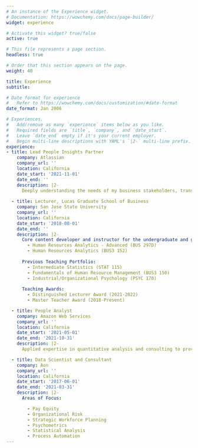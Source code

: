 ```yaml
---
# An instance of the Experience widget.
# Documentation: https://wowchemy.com/docs/page-builder/
widget: experience

# Activate this widget? true/false
active: true

# This file represents a page section.
headless: true

# Order that this section appears on the page.
weight: 40

title: Experience
subtitle:

# Date format for experience
#   Refer to https://wowchemy.com/docs/customization/#date-format
date_format: Jan 2006

# Experiences.
#   Add/remove as many `experience` items below as you like.
#   Required fields are `title`, `company`, and `date_start`.
#   Leave `date_end` empty if it's your current employer.
#   Begin multi-line descriptions with YAML's `|2-` multi-line prefix.
experience:
- title: Lead People Insights Partner
    company: Atlassian
    company_url: ''
    location: California
    date_start: '2021-11-01'
    date_end: ''
    description: |2-
      Deeply understanding the needs of my business stakeholders, translating those needs into analytical and research projects, and delivering science-backed insights and recommendations to drive action.
 
  - title: Lecturer, Lucas Graduate School of Business
    company: San Jose State University
    company_url: ''
    location: California
    date_start: '2018-08-01'
    date_end: ''
    description: |2-
      Core content developer and instructor for the undergraduate and graduate People Analytics curriculum:
        - Human Resources Analytics - Advanced (BUS 297D)
        - Human Resources Analytics (BUS3 152)
        
      Previous Teaching Portfolio:  
        - Intermediate Statistics (STAT 115)
        - Fundamentals of Human Resource Management (BUS3 150)
        - Industrial/Organizational Psychology (PSYC 170)
      
      Teaching Awards:
        - Distinguished Lecturer Award (2021-2022)
        - Master Teacher Award (2018-Present)

  - title: People Analyst
    company: Amazon Web Services
    company_url: ''
    location: California
    date_start: '2021-05-01'
    date_end: '2021-10-31'
    description: |2-
      Applied expertise in quantitative analysis and consulting to provide actionable insights to leaders.

  - title: Data Scientist and Consultant
    company: Aon
    company_url: ''
    location: California
    date_start: '2017-06-01'
    date_end: '2021-03-31'
    description: |2-
      Areas of Focus:

        - Pay Equity
        - Organizational Risk
        - Strategic Workforce Planning
        - Psychometrics
        - Statistical Analysis
        - Process Automation
---
```

